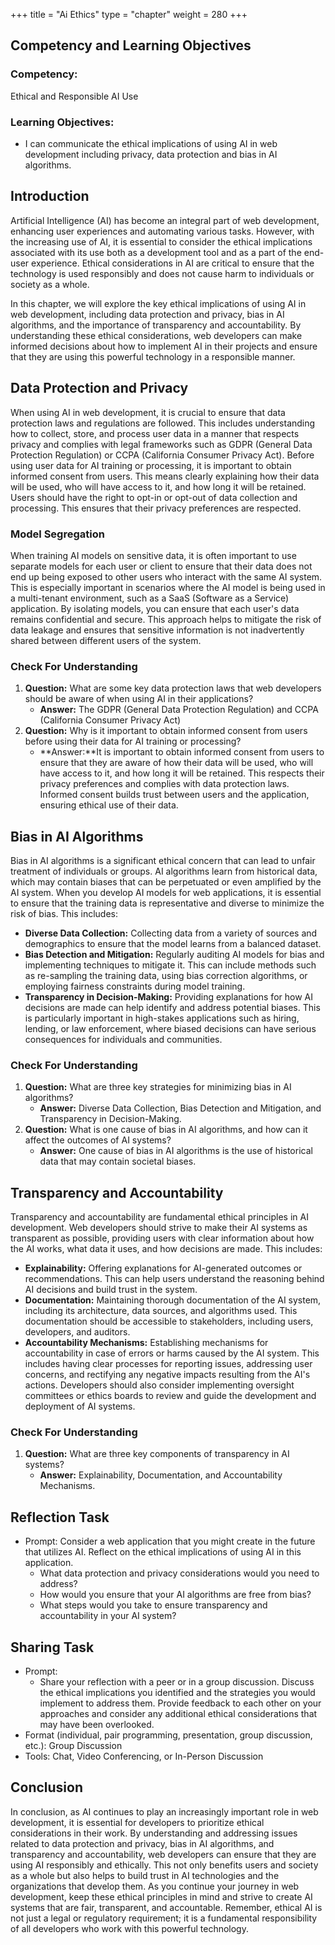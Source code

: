 +++
title = "Ai Ethics"
type = "chapter"
weight = 280
+++

## Competency and Learning Objectives

### Competency:

Ethical and Responsible AI Use

### Learning Objectives:

- I can communicate the ethical implications of using AI in web development including privacy, data protection and bias in AI algorithms.

## Introduction

Artificial Intelligence (AI) has become an integral part of web development, enhancing user experiences and automating
various tasks. However, with the increasing use of AI, it is essential to consider the ethical implications associated
with its use both as a development tool and as a part of the end-user experience. Ethical considerations in AI are critical to
ensure that the technology is used responsibly and does not cause harm to individuals or society as a whole.

In this chapter, we will explore the key ethical implications of using AI in web development, including data protection
and privacy, bias in AI algorithms, and the importance of transparency and accountability. By understanding these
ethical considerations, web developers can make informed decisions about how to implement AI in their projects and
ensure that they are using this powerful technology in a responsible manner.

## Data Protection and Privacy

When using AI in web development, it is crucial to ensure that data protection laws and regulations are followed.  This
includes understanding how to collect, store, and process user data in a manner that respects privacy and complies with
legal frameworks such as GDPR (General Data Protection Regulation) or CCPA (California Consumer Privacy Act).  Before
using user data for AI training or processing, it is important to obtain informed consent from users. This means clearly
explaining how their data will be used, who will have access to it, and how long it will be retained. Users should have
the right to opt-in or opt-out of data collection and processing. This ensures that their privacy preferences are
respected.

### Model Segregation

When training AI models on sensitive data, it is often important to use separate models for each user or client to
ensure that their data does not end up being exposed to other users who interact with the same AI system. This is
especially important in scenarios where the AI model is being used in a multi-tenant environment, such as a SaaS
(Software as a Service) application. By isolating models, you can ensure that each user's data remains confidential and
secure. This approach helps to mitigate the risk of data leakage and ensures that sensitive information is not
inadvertently shared between different users of the system.

### Check For Understanding

1. **Question:** What are some key data protection laws that web developers should be aware of when using AI in their
   applications?
    - **Answer:** The GDPR (General Data Protection Regulation) and CCPA (California Consumer Privacy Act)
2. **Question:** Why is it important to obtain informed consent from users before using their data for AI training or
   processing?
    - **Answer:**It is important to obtain informed consent from users to ensure that they are aware of how their data
    will be used, who will have access to it, and how long it will be retained. This respects their privacy preferences
    and complies with data protection laws. Informed consent builds trust between users and the application, ensuring
    ethical use of their data.

## Bias in AI Algorithms

Bias in AI algorithms is a significant ethical concern that can lead to unfair treatment of individuals or groups. AI
algorithms learn from historical data, which may contain biases that can be perpetuated or even amplified by the AI
system.  When you develop AI models for web applications, it is essential to ensure that the training data is
representative and diverse to minimize the risk of bias. This includes:

- **Diverse Data Collection:** Collecting data from a variety of sources and demographics to ensure that the model
learns from a balanced dataset.
- **Bias Detection and Mitigation:** Regularly auditing AI models for bias and implementing techniques to mitigate it.
This can include methods such as re-sampling the training data, using bias correction algorithms, or employing fairness
constraints during model training.
- **Transparency in Decision-Making:** Providing explanations for how AI decisions are made can help identify and
address potential biases. This is particularly important in high-stakes applications such as hiring, lending, or law
enforcement, where biased decisions can have serious consequences for individuals and communities.

### Check For Understanding

1. **Question:** What are three key strategies for minimizing bias in AI algorithms?
    - **Answer:** Diverse Data Collection, Bias Detection and Mitigation, and Transparency in Decision-Making.
2. **Question:** What is one cause of bias in AI algorithms, and how can it affect the outcomes of AI systems?
    - **Answer:** One cause of bias in AI algorithms is the use of historical data that may contain societal biases.

## Transparency and Accountability

Transparency and accountability are fundamental ethical principles in AI development. Web developers should strive to
make their AI systems as transparent as possible, providing users with clear information about how the AI works, what
data it uses, and how decisions are made. This includes:

- **Explainability:** Offering explanations for AI-generated outcomes or recommendations. This can help users 
understand the reasoning behind AI decisions and build trust in the system. 
- **Documentation:** Maintaining thorough documentation of the AI system, including its architecture, data sources,
and algorithms used. This documentation should be accessible to stakeholders, including users, developers, and auditors.
- **Accountability Mechanisms:** Establishing mechanisms for accountability in case of errors or harms caused by the AI
system. This includes having clear processes for reporting issues, addressing user concerns, and rectifying any negative
impacts resulting from the AI's actions. Developers should also consider implementing oversight committees or ethics
boards to review and guide the development and deployment of AI systems.

### Check For Understanding

1. **Question:** What are three key components of transparency in AI systems?
    - **Answer:** Explainability, Documentation, and Accountability Mechanisms.

## Reflection Task

- Prompt:  Consider a web application that you might create in the future that utilizes AI. Reflect on the ethical
implications of using AI in this application. 
    - What data protection and privacy considerations would you need to address?
    - How would you ensure that your AI algorithms are free from bias?
    - What steps would you take to ensure transparency and accountability in your AI system?

## Sharing Task

- Prompt: 
    - Share your reflection with a peer or in a group discussion. Discuss the ethical implications you identified and
    the strategies you would implement to address them. Provide feedback to each other on your approaches and consider
    any additional ethical considerations that may have been overlooked.
- Format (individual, pair programming, presentation, group discussion, etc.): Group Discussion
- Tools: Chat, Video Conferencing, or In-Person Discussion

## Conclusion

In conclusion, as AI continues to play an increasingly important role in web development, it is essential for developers
to prioritize ethical considerations in their work. By understanding and addressing issues related to data protection
and privacy, bias in AI algorithms, and transparency and accountability, web developers can ensure that they are using
AI responsibly and ethically. This not only benefits users and society as a whole but also helps to build trust in AI
technologies and the organizations that develop them. As you continue your journey in web development, keep these
ethical principles in mind and strive to create AI systems that are fair, transparent, and accountable. Remember,
ethical AI is not just a legal or regulatory requirement; it is a fundamental responsibility of all developers who
work with this powerful technology.

